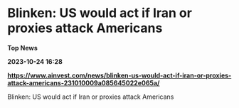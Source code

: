 # Blinken: US would act if Iran or proxies attack Americans
**Top News**

**2023-10-24 16:28**

**https://www.ainvest.com/news/blinken-us-would-act-if-iran-or-proxies-attack-americans-231010009a085645022e065a/**

Blinken: US would act if Iran or proxies attack Americans